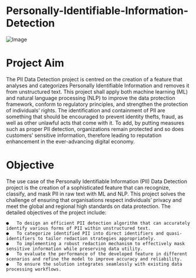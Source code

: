 # Personally-Identifiable-Information-Detection
![Image](https://github.com/user-attachments/assets/8680a1f3-5b7e-4cf5-91ed-02293840f804)

# Project Aim
The PII Data Detection project is centred on the creation of a feature that analyses and categorizes Personally Identifiable Information and removes it from unstructured text. This project shall apply both machine learning (ML) and natural language processing (NLP) to improve the data protection framework, conform to regulatory principles, and strengthen the protection of individuals’ rights. The identification and containment of PII are something that should be encouraged to prevent identity thefts, fraud, as well as other unlawful acts that come with it. To add, by putting measures such as proper PII detection, organizations remain protected and so does customers’ sensitive information, therefore leading to reputation enhancement in the ever-advancing digital economy.

# Objective
The use case of the Personally Identifiable Information (PII) Data Detection project is the creation of a sophisticated feature that can recognize, classify, and mask PII in raw text with ML and NLP. This project solves the challenge of ensuring that organisations respect individuals’ privacy and meet the global and regional high standards on data protection.
The detailed objectives of the project include:

    ●	To design an efficient PII detection algorithm that can accurately identify various forms of PII within unstructured text.
    ●	To categorize identified PII into direct identifiers and quasi-identifiers to tailor redaction strategies appropriately.
    ●	To implementing a robust redaction mechanism to effectively mask sensitive information while preserving data utility.
    ●	To evaluate the performance of the developed feature in different scenarios and refine the model to improve accuracy and reliability.
    ●	To ensure the solution integrates seamlessly with existing data processing workflows.


